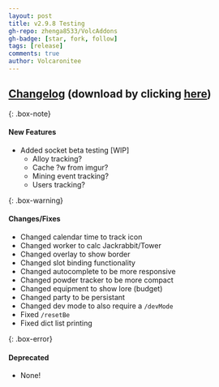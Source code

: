 ```yaml
---
layout: post
title: v2.9.8 Testing
gh-repo: zhenga8533/VolcAddons
gh-badge: [star, fork, follow]
tags: [release]
comments: true
author: Volcaronitee
---
```


## [Changelog](https://github.com/zhenga8533/VolcAddons/releases/tag/v2.9.8) (download by clicking [here](https://github.com/zhenga8533/VolcAddons/releases/download/v2.9.8/VolcAddons.zip))

{: .box-note}
#### New Features
- Added socket beta testing [WIP]
   - Alloy tracking?
   - Cache ?w from imgur?
   - Mining event tracking?
   - Users tracking?

{: .box-warning}
#### Changes/Fixes
- Changed calendar time to track icon
- Changed worker to calc Jackrabbit/Tower
- Changed overlay to show border
- Changed slot binding functionality
- Changed autocomplete to be more responsive
- Changed powder tracker to be more compact
- Changed equipment to show lore (budget)
- Changed party to be persistant
- Changed dev mode to also require a `/devMode`
- Fixed `/resetBe`
- Fixed dict list printing

{: .box-error}
#### Deprecated
- None!
